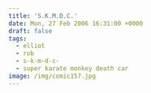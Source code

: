 ```yaml
---
title: 'S.K.M.D.C.'
date: Mon, 27 Feb 2006 16:31:00 +0000
draft: false
tags:
  - elliot
  - rob
  - s-k-m-d-c-
  - super karate monkey death car
image: /img/comic157.jpg
---
```


